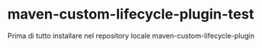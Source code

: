 # maven-custom-lifecycle-plugin-test

Prima di tutto installare nel repository locale maven-custom-lifecycle-plugin
